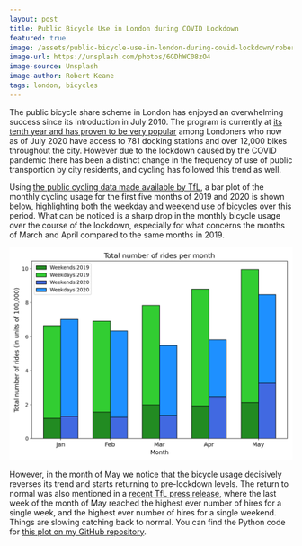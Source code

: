 ```yaml
---
layout: post
title: Public Bicycle Use in London during COVID Lockdown
featured: true
image: /assets/public-bicycle-use-in-london-during-covid-lockdown/robert-keane-6GDhWC08zO4-unsplash.jpg
image-url: https://unsplash.com/photos/6GDhWC08zO4
image-source: Unsplash
image-author: Robert Keane
tags: london, bicycles
---
```


The public bicycle share scheme in London has enjoyed an overwhelming success since its introduction in July 2010. The program is currently at [its tenth year and has proven to be very popular](https://tfl.gov.uk/info-for/media/press-releases/2020/july/tfl-celebrates-10-years-of-cycle-hire-with-a-record-breaking-summer-for-santander-cycles) among Londoners who now as of July 2020 have access to 781 docking stations and over 12,000 bikes throughout the city. However due to the lockdown caused by the COVID pandemic there has been a distinct change in the frequency of use of public transportion by city residents, and cycling has followed this trend as well.

Using [the public cycling data made available by TfL](https://cycling.data.tfl.gov.uk/), a bar plot of the monthly cycling usage for the first five months of 2019 and 2020 is shown below, highlighting both the weekday and weekend use of bicycles over this period. What can be noticed is a sharp drop in the monthly bicycle usage over the course of the lockdown, especially for what concerns the months of March and April compared to the same months in 2019.

![Total number of rides per month](/assets/public-bicycle-use-in-london-during-covid-lockdown/tot_rides_by_month_2019_2020.png "Total number of rides per month")

However, in the month of May we notice that the bicycle usage decisively reverses its trend and starts returning to pre-lockdown levels. The return to normal was also mentioned in a [recent TfL press release](https://tfl.gov.uk/info-for/media/press-releases/2020/june/tfl-to-expand-santander-cycles-scheme-to-keep-up-with-demand), where the last week of the month of May reached the highest ever number of hires for a single week, and the highest ever number of hires for a single weekend. Things are slowing catching back to normal. You can find the Python code for [this plot on my GitHub repository](https://github.com/capac/santander-bicycle-analysis/blob/master/exploratory_data_analysis/rides_by_month_2019-2020.py).

